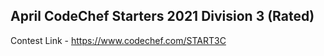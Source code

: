 ## April CodeChef Starters 2021 Division 3 (Rated)

Contest Link - https://www.codechef.com/START3C

